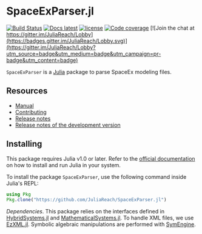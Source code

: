 # SpaceExParser.jl

[![Build Status](https://github.com/JuliaReach/SpaceExParser.jl/actions/workflows/ci.yml/badge.svg?branch=master)](https://github.com/JuliaReach/SpaceExParser.jl/actions/workflows/ci.yml?query=branch%3Amaster)
[![Docs latest](https://img.shields.io/badge/docs-latest-blue.svg)](http://juliareach.github.io/SpaceExParser.jl/latest/)
[![license](https://img.shields.io/github/license/mashape/apistatus.svg?maxAge=2592000)](https://github.com/JuliaReach/SpaceExParser.jl/blob/master/LICENSE.md)
[![Code coverage](http://codecov.io/github/JuliaReach/SpaceExParser.jl/coverage.svg?branch=master)](https://codecov.io/github/JuliaReach/SpaceExParser.jl?branch=master)
[![Join the chat at https://gitter.im/JuliaReach/Lobby](https://badges.gitter.im/JuliaReach/Lobby.svg)](https://gitter.im/JuliaReach/Lobby?utm_source=badge&utm_medium=badge&utm_campaign=pr-badge&utm_content=badge)

`SpaceExParser` is a [Julia](http://julialang.org) package to parse SpaceEx modeling files.

## Resources

- [Manual](http://juliareach.github.io/SpaceExParser.jl/latest/)
- [Contributing](https://juliareach.github.io/SpaceExParser.jl/latest/about/#Contributing-1)
- [Release notes](https://github.com/JuliaReach/SpaceExParser.jl/releases)
- [Release notes of the development version](https://github.com/JuliaReach/SpaceExParser.jl/wiki/Release-log-tracker)

## Installing

This package requires Julia v1.0 or later. Refer to the
[official documentation](https://julialang.org/downloads) on how to install and
run Julia in your system.

To install the package `SpaceExParser`, use the following command inside Julia's REPL:

```julia
using Pkg
Pkg.clone("https://github.com/JuliaReach/SpaceExParser.jl")
```

*Dependencies*. This package relies on the interfaces defined in [HybridSystems.jl](https://github.com/blegat/HybridSystems.jl) and [MathematicalSystems.jl](https://github.com/JuliaReach/MathematicalSystems.jl). To handle XML files, we use [EzXML.jl](https://github.com/bicycle1885/EzXML.jl). Symbolic algebraic manipulations are performed with [SymEngine](https://github.com/symengine/SymEngine.jl). 
